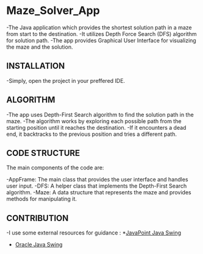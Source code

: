 
# Maze_Solver_App

-The Java application which provides the shortest solution path in a maze from start to the destination.
-It utilizes Depth Force Search (DFS) algorithm for solution path.
-The app provides Graphical User Interface for visualizing the maze and the solution.

## INSTALLATION
-Simply, open the project in your preffered IDE.

## ALGORITHM
-The app uses Depth-First Search algorithm to find the solution path in the maze.
-The algorithm works by exploring each possible path from the starting position until it reaches the destination. 
-If it encounters a dead end, it backtracks to the previous position and tries a different path.

## CODE STRUCTURE
The main components of the code are:

-AppFrame: The main class that provides the user interface and handles user input.
-DFS: A helper class that implements the Depth-First Search algorithm.
-Maze: A data structure that represents the maze and provides methods for manipulating it.

## CONTRIBUTION
-I use some external resources for guidance : 
*[JavaPoint Java Swing](https://www.javatpoint.com/java-swing)
* [Oracle Java Swing](https://docs.oracle.com/javase/tutorial/uiswing/index.html)



